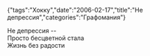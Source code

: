 {"tags":"Хокку","date":"2006-02-17","title":"Не депрессия","categories":"Графомания"}

Не депрессия --  
Просто бесцветной стала  
Жизнь без радости
